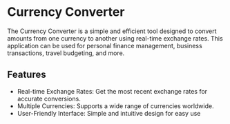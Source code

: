 
# Currency Converter

The Currency Converter is a simple and efficient tool designed to convert amounts from one currency to another using real-time exchange rates. This application can be used for personal finance management, business transactions, travel budgeting, and more.




## Features

- Real-time Exchange Rates: Get the most recent exchange rates for accurate conversions.
- Multiple Currencies: Supports a wide range of currencies worldwide.
- User-Friendly Interface: Simple and intuitive design for easy use

